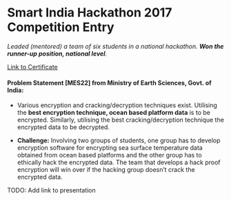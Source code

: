 # Smart India Hackathon 2017 Competition Entry

_Leaded (mentored) a team of six students in a national hackathon. **Won the runner-up position, national level**._ 

[Link to Certificate](https://nilavra.in/download/sih2017)

#### Problem Statement [MES22] from Ministry of Earth Sciences, Govt. of India:
- Various encryption and cracking/decryption techniques exist. Utilising the **best encryption technique, ocean based platform data** is to be encrypted. Similarly, utilising the best cracking/decryption technique the encrypted data to be decrypted.

- **Challenge:** Involving two groups of students, one group has to develop encryption software for encrypting sea surface temperature data obtained from ocean based platforms and the other group has to ethically hack the encrypted data. The team that develops a hack proof encryption will win over if the hacking group doesn’t crack the encrypted data.

TODO: Add link to presentation
